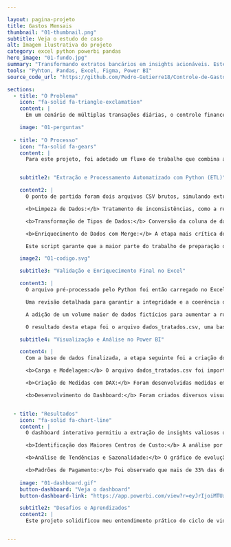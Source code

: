 ```yaml
---

layout: pagina-projeto
title: Gastos Mensais
thumbnail: "01-thumbnail.png"
subtitle: Veja o estudo de caso
alt: Imagem ilustrativa do projeto
category: excel python powerbi pandas
hero_image: "01-fundo.jpg"
summary: "Transformando extratos bancários em insights acionáveis. Este projeto utiliza Python e Power BI para construir uma ferramenta de Business Intelligence que permite a visualização clara de padrões de gastos e a tomada de decisões financeiras mais inteligentes."
tools: "Pyhton, Pandas, Excel, Figma, Power BI"
source_code_url: "https://github.com/Pedro-Gutierre18/Controle-de-Gastos-Mensais"

sections:
  - title: "O Problema"
    icon: "fa-solid fa-triangle-exclamation"
    content: |
      Em um cenário de múltiplas transações diárias, o controle financeiro por meio de planilhas estáticas ou anotações manuais se mostra ineficiente e propenso a erros. A dificuldade em consolidar dados de diferentes fontes e a ausência de visualizações claras impedem uma análise aprofundada dos hábitos de consumo.

    image: "01-perguntas"
    
  - title: "O Processo"
    icon: "fa-solid fa-gears"
    content: |
      Para este projeto, foi adotado um fluxo de trabalho que combina a automação e a escalabilidade do Python com a flexibilidade do Excel para validação, refletindo um cenário de análise de dados do mundo real.


    subtitle2: "Extração e Processamento Automatizado com Python (ETL)"

    content2: |
      O ponto de partida foram dois arquivos CSV brutos, simulando extratos não tratados de transações e uma tabela de categorias. Para realizar a limpeza e o enriquecimento inicial desses dados de forma eficiente e replicável, foi desenvolvido um script em Python utilizando a biblioteca Pandas. As principais etapas automatizadas foram:

      <b>Limpeza de Dados:</b> Tratamento de inconsistências, como a remoção de IDs de categoria duplicados para garantir a integridade dos dados.

      <b>Transformação de Tipos de Dados:</b> Conversão da coluna de data, originalmente em formato de texto, para o tipo datetime, um passo crucial para permitir análises temporais e filtros cronológicos.

      <b>Enriquecimento de Dados com Merge:</b> A etapa mais crítica do processo de ETL, onde os dados de categorias (nome da categoria, subcategoria e tipo) foram unidos a cada transação correspondente através de um merge. Isso enriqueceu a base de dados transacional com o contexto necessário para a análise.

      Este script garante que a maior parte do trabalho de preparação de dados seja automatizada, tornando o processo rápido e menos suscetível a erros manuais no futuro.

    image2: "01-codigo.svg"

    subtitle3: "Validação e Enriquecimento Final no Excel"

    content3: |
      O arquivo pré-processado pelo Python foi então carregado no Excel para uma etapa final de controle de qualidade e enriquecimento manual. Nesta fase, realizei:

      Uma revisão detalhada para garantir a integridade e a coerência dos dados.

      A adição de um volume maior de dados fictícios para aumentar a robustez da base, criando um cenário mais realista e permitindo que insights mais significativos fossem extraídos no dashboard.

      O resultado desta etapa foi o arquivo dados_tratados.csv, uma base de dados final, limpa, enriquecida e validada, pronta para ser o alicerce da visualização.

    subtitle4: "Visualização e Análise no Power BI"

    content4: |
      Com a base de dados finalizada, a etapa seguinte foi a criação do dashboard no Power BI:

      <b>Carga e Modelagem:</b> O arquivo dados_tratados.csv foi importado para o Power BI.

      <b>Criação de Medidas com DAX:</b> Foram desenvolvidas medidas em DAX para calcular os principais indicadores de negócio (KPIs), como Renda Total, Despesa Total e Saldo Final. O uso de DAX permite que esses cálculos sejam dinâmicos e respondam interativamente aos filtros aplicados pelo usuário.

      <b>Desenvolvimento do Dashboard:</b> Foram criados diversos visuais para responder às perguntas de negócio definidas no início do projeto, incluindo KPIs, gráficos de barras, gráficos de linhas e tabelas detalhadas, todos interligados para permitir uma análise investigativa e multifacetada.


  - title: "Resultados"
    icon: "fa-solid fa-chart-line"
    content: |
      O dashboard interativo permitiu a extração de insights valiosos que não seriam facilmente visíveis em uma planilha estática:

      <b>Identificação dos Maiores Centros de Custo:</b> A análise por categoria revelou que "Moradia" é a despesa com maior gasto, representando 25% da renda total, que leve em consideração procurar um lugar com aluguel mais barato.

      <b>Análise de Tendências e Sazonalidade:</b> O gráfico de evolução temporal expôs um padrão claro de aumento nas despesas com "Lazer" durante os meses de férias (Julho e Dezembro), permitindo um planejamento financeiro proativo para esses períodos.

      <b>Padrões de Pagamento:</b> Foi observado que mais de 33% das despesas são realizadas com "Cartão de Crédito", o que, embora prático, destaca a necessidade de um acompanhamento rigoroso da fatura para evitar o endividamento e aproveitar programas de benefícios.
    
    image: "01-dashboard.gif"
    button-dashboard: "Veja o dashboard"
    button-dashboard-link: "https://app.powerbi.com/view?r=eyJrIjoiMTUxNDg2ZGYtYzRmOS00YTNjLThmYTQtMjY2NGVkYzllMTYyIiwidCI6Ijc1YjY4N2ZhLTZhYmItNDczZi04Y2QwLTc1MjUxZmJhMGE3MSJ9"

    subtitle2: "Desafios e Aprendizados"
    content2: |
      Este projeto solidificou meu entendimento prático do ciclo de vida completo de um projeto de dados: desde a extração e limpeza com Python (ETL), passando pela validação e enriquecimento, até a criação de um produto final de Business Intelligence com Power BI que gera valor e insights reais


---
```

